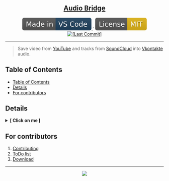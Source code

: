 
<p align="center">
	<h2 align="center">
		<a href="http://github.com/shonqwezon-team/AudioBridge">Audio Bridge</a>
	</h2>
</p>

<p align="center">
	<!--
		Static Badges
	-->
	<a href="http://code.visualstudio.com/">
		<img alt="[Made in VS Code]"
		src="./.github/static/Made_in-VS_Code-1f425f.svg"/>
	</a>˙
	<a href="http://opensource.org/licenses/MIT">
		<img alt="[License MIT]"
		src="./.github/static/License-MIT-yellow.svg"/>
	</a>
	<br>
	<!--
		Dinamic Badges
		Note: "../.." for escaping "blob/master"
	-->
	<!-- <a href="./../../actions/workflows/main.yml">
		<img alt="[CI status]"
		src="./../../actions/workflows/main.yml/badge.svg"/>
	</a>˙ -->
	<a href="./../../commits/">
		<img alt="[Last Commit]"
		src="http://github.com/shonqwezon-team/AudioBridge"/>
	</a>
</p>

---

> Save video from [YouTube](http://youtube.com/) and tracks from [SoundCloud](http://soundcloud.com/) into [Vkontakte](http://vk.com) audio.

## Table of Contents

- [Table of Contents](#table-of-contents)
- [Details](#details)
- [For contributors](#for-contributors)

## Details

<details>
	<summary><b>[ Click on me ]</b></summary>
	Hello there!
</details>

## For contributors

 1. [Contributing](./.github/CONTRIBUTING.md)
 1. [ToDo list](./.github/TODO.md)
 1. [Download](./.github/DOWNLOAD.md)

---

<p align="center">
  <img src="http://2ip.io/bar/ip3.gif"/>
</p>

